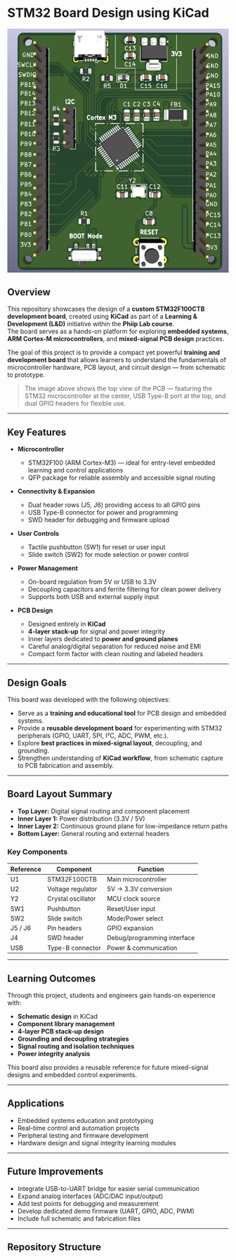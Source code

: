 # STM32 Board Design using KiCad

![Top view of board](Images/Top.jpg)

## Overview

This repository showcases the design of a **custom STM32F100CTB development board**, created using **KiCad** as part of a **Learning & Development (L&D)** initiative within the **Phiip Lab course**.  
The board serves as a hands-on platform for exploring **embedded systems**, **ARM Cortex-M microcontrollers**, and **mixed-signal PCB design** practices.

The goal of this project is to provide a compact yet powerful **training and development board** that allows learners to understand the fundamentals of microcontroller hardware, PCB layout, and circuit design — from schematic to prototype.

> The image above shows the top view of the PCB — featuring the STM32 microcontroller at the center, USB Type-B port at the top, and dual GPIO headers for flexible use.

---

## Key Features

- **Microcontroller**
  - STM32F100 (ARM Cortex-M3) — ideal for entry-level embedded learning and control applications  
  - QFP package for reliable assembly and accessible signal routing  

- **Connectivity & Expansion**
  - Dual header rows (J5, J6) providing access to all GPIO pins  
  - USB Type-B connector for power and programming  
  - SWD header for debugging and firmware upload  

- **User Controls**
  - Tactile pushbutton (SW1) for reset or user input  
  - Slide switch (SW2) for mode selection or power control  

- **Power Management**
  - On-board regulation from 5V or USB to 3.3V  
  - Decoupling capacitors and ferrite filtering for clean power delivery  
  - Supports both USB and external supply input  

- **PCB Design**
  - Designed entirely in **KiCad**  
  - **4-layer stack-up** for signal and power integrity  
  - Inner layers dedicated to **power and ground planes**  
  - Careful analog/digital separation for reduced noise and EMI  
  - Compact form factor with clean routing and labeled headers  

---

## Design Goals

This board was developed with the following objectives:

- Serve as a **training and educational tool** for PCB design and embedded systems.  
- Provide a **reusable development board** for experimenting with STM32 peripherals (GPIO, UART, SPI, I²C, ADC, PWM, etc.).  
- Explore **best practices in mixed-signal layout**, decoupling, and grounding.  
- Strengthen understanding of **KiCad workflow**, from schematic capture to PCB fabrication and assembly.  

---

## Board Layout Summary

- **Top Layer:** Digital signal routing and component placement  
- **Inner Layer 1:** Power distribution (3.3V / 5V)  
- **Inner Layer 2:** Continuous ground plane for low-impedance return paths  
- **Bottom Layer:** General routing and external headers  

### Key Components

| Reference | Component | Function |
|------------|------------|----------|
| U1 | STM32F100CTB | Main microcontroller |
| U2 | Voltage regulator | 5V → 3.3V conversion |
| Y2 | Crystal oscillator | MCU clock source |
| SW1 | Pushbutton | Reset/User input |
| SW2 | Slide switch | Mode/Power select |
| J5 / J6 | Pin headers | GPIO expansion |
| J4 | SWD header | Debug/programming interface |
| USB | Type-B connector | Power & communication |

---

## Learning Outcomes

Through this project, students and engineers gain hands-on experience with:

- **Schematic design** in KiCad  
- **Component library management**  
- **4-layer PCB stack-up design**  
- **Grounding and decoupling strategies**  
- **Signal routing and isolation techniques**  
- **Power integrity analysis**  

This board also provides a reusable reference for future mixed-signal designs and embedded control experiments.

---

## Applications

- Embedded systems education and prototyping  
- Real-time control and automation projects  
- Peripheral testing and firmware development  
- Hardware design and signal integrity learning modules  

---

## Future Improvements

- Integrate USB-to-UART bridge for easier serial communication  
- Expand analog interfaces (ADC/DAC input/output)  
- Add test points for debugging and measurement  
- Develop dedicated demo firmware (UART, GPIO, ADC, PWM)  
- Include full schematic and fabrication files  

---

## Repository Structure

